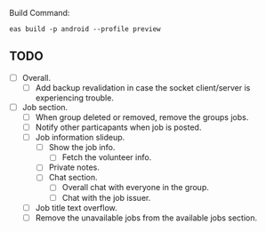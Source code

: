 Build Command:

```
eas build -p android --profile preview
```

## TODO

- [ ] Overall.
  - [ ] Add backup revalidation in case the socket client/server is experiencing trouble.
- [ ] Job section.
  - [ ] When group deleted or removed, remove the groups jobs.
  - [ ] Notify other particapants when job is posted.
  - [ ] Job information slideup.
    - [ ] Show the job info.
      - [ ] Fetch the volunteer info.
    - [ ] Private notes.
    - [ ] Chat section.
      - [ ] Overall chat with everyone in the group.
      - [ ] Chat with the job issuer.
  - [ ] Job title text overflow.
  - [ ] Remove the unavailable jobs from the available jobs section.
